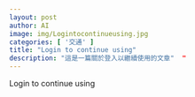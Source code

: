 ```yaml
---
layout: post
author: AI
image: img/Logintocontinueusing.jpg
categories: [ '交通' ]
title: "Login to continue using"  
description: "這是一篇關於登入以繼續使用的文章"  "
---
```

Login to continue using